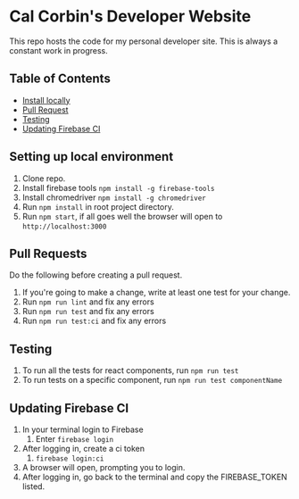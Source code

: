 # Cal Corbin's Developer Website

This repo hosts the code for my personal developer site. This is always a constant work in progress.

## Table of Contents
- [Install locally](#setting-up-local-environment)
- [Pull Request](#pull-requests)
- [Testing](#testing)
- [Updating Firebase CI](#updating-firebase-ci)

## Setting up local environment

1. Clone repo.
2. Install firebase tools `npm install -g firebase-tools`
3. Install chromedriver `npm install -g chromedriver`
4. Run `npm install` in root project directory.
5. Run `npm start`, if all goes well the browser will open to `http://localhost:3000`

## Pull Requests

Do the following before creating a pull request.
1. If you're going to make a change, write at least one test for your change.
2. Run `npm run lint` and fix any errors
3. Run `npm run test` and fix any errors
4. Run `npm run test:ci` and fix any errors

## Testing

1. To run all the tests for react components, run `npm run test`
2. To run tests on a specific component, run `npm run test componentName`

## Updating Firebase CI

1. In your terminal login to Firebase
   1. Enter `firebase login`
2. After logging in, create a ci token
   1. `firebase login:ci`
3. A browser will open, prompting you to login.
4. After logging in, go back to the terminal and copy the FIREBASE_TOKEN listed.
